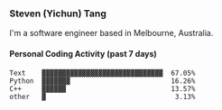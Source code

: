 ### Steven (Yichun) Tang

I'm a software engineer based in Melbourne, Australia.

#### Personal Coding Activity (past 7 days)
```
Text    ▓▓▓▓▓▓▓▓▓▓▓▓▓▓▓▓▓▓▓▓▓▓▓▓▓▓▓▓▓▓  67.05%
Python  ▓▓▓▓▓▓▓                         16.26%
C++     ▓▓▓▓▓▓                          13.57%
other   ▓                                3.13%
```
